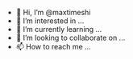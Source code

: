 - 👋 Hi, I’m @maxtimeshi
- 👀 I’m interested in ...
- 🌱 I’m currently learning ...
- 💞️ I’m looking to collaborate on ...
- 📫 How to reach me ...

<!---
maxtimeshi/maxtimeshi is a ✨ special ✨ repository because its `README.md` (this file) appears on your GitHub profile.
You can click the Preview link to take a look at your changes.
--->
